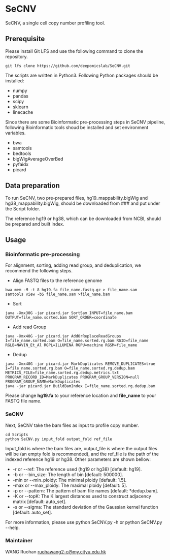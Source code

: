 # SeCNV
SeCNV, a single cell copy number profiling tool.

## Prerequisite
Please install Git LFS and use the following command to clone the repository.
```shell
git lfs clone https://github.com/deepomicslab/SeCNV.git
```

The scripts are written in Python3. Following Python packages should be installed:
+ numpy
+ pandas
+ scipy
+ sklearn
+ linecache

Since there are some Bioinformatic pre-processing steps in SeCNV pipeline, following Bioinformatic tools shoud be installed and set environment variables.
+ bwa
+ samtools
+ bedtools
+ bigWigAverageOverBed
+ pyfaidx
+ picard 

## Data preparation
To run SeCNV, two pre-prepared files, hg19\_mappability.bigWig and hg38\_mappability.bigWig, should be downloaded from ### and put under the Script folder.

The reference hg19 or hg38, which can be downloaded from NCBI, should be prepared and built index. 

## Usage
### Bioinformatic pre-processing
For alignment, sorting, adding read group, and deduplication, we recommend the following steps.
+ Align FASTQ files to the reference genome
```shell
bwa mem -M -t 8 hg19.fa file_name.fastq.gz > file_name.sam
samtools view -bS file_name.sam >file_name.bam 
```
+ Sort
```shell
java -Xmx30G -jar picard.jar SortSam INPUT=file_name.bam OUTPUT=file_name.sorted.bam SORT_ORDER=coordinate 
```
+ Add read Group
```shell
java -Xmx40G -jar picard.jar AddOrReplaceReadGroups I=file_name.sorted.bam O=file_name.sorted.rg.bam RGID=file_name RGLB=NAVIN_Et_Al RGPL=ILLUMINA RGPU=machine RGSM=file_name
```
+ Dedup
```shell
java -Xmx40G -jar picard.jar MarkDuplicates REMOVE_DUPLICATES=true I=file_name.sorted.rg.bam O=file_name.sorted.rg.dedup.bam METRICS_FILE=file_name.sorted.rg.dedup.metrics.txt PROGRAM_RECORD_ID=MarkDuplicates PROGRAM_GROUP_VERSION=null PROGRAM_GROUP_NAME=MarkDuplicates
java -jar picard.jar BuildBamIndex I=file_name.sorted.rg.dedup.bam
```
Please change **hg19.fa** to your reference location and **file\_name** to your FASTQ file name.
 
### SeCNV
Next, SeCNV take the bam files as input to profile copy number.
```shell
cd Scripts
python SeCNV.py input_fold output_fold ref_file
```
Input\_fold is where the bam files are, output\_file is where the output files will be (an empty fold is recommended), and the ref\_file is the path of the indexed reference hg19 or hg38. Other parameters are shown bellow:

+ -r or --ref:	The reference used (hg19 or hg38) [default: hg19].
+ -b or --bin\_size:	The length of bin [default: 500000].
+ -min or --min\_ploidy:	The minimal ploidy [default: 1.5].
+ -max or --max\_ploidy:	The maximal ploidy [default: 5].
+ -p or --pattern:    The pattern of bam file names [default: \*dedup.bam]. 
+ -K or --topK:	The K largest distances used to construct adjacency matrix [default: auto\_set].
+ -s or --sigma:	The standard deviation of the Gaussian kernel function [default: auto\_set].

For more information, please use python SeCNV.py -h or python SeCNV.py --help.

### Maintainer
WANG Ruohan ruohawang2-c@my.cityu.edu.hk
